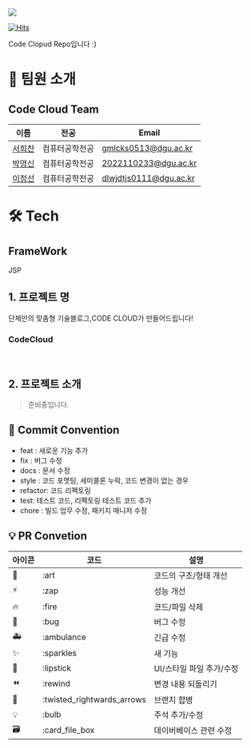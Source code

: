<div><img src="https://capsule-render.vercel.app/api?type=waving&color=0:521cf2,100:42c330&height=200&section=header&text=CodeCloud&fontSize=90" /></div>

[![Hits](https://hits.seeyoufarm.com/api/count/incr/badge.svg?url=https%3A%2F%2Fgithub.com%2FCodeCloud-at-DGU%2FCodeCloud&count_bg=%23CEDBC5&title_bg=%23555555&icon=joomla.svg&icon_color=%23E7E7E7&title=CodeCloud&edge_flat=false)](https://hits.seeyoufarm.com)

Code Clopud Repo입니다 :)

# 👋 팀원 소개

## Code Cloud Team

| 이름                                   | 전공           | Email                  |
| -------------------------------------- | -------------- | ---------------------- |
| [서희찬](https://github.com/seochan99) | 컴퓨터공학전공 | gmlcks0513@dgu.ac.kr   |
| [박영신](https://github.com/dudtlstm)  | 컴퓨터공학전공 | 2022110233@dgu.ac.kr   |
| [이정선](https://github.com/leejs0823) | 컴퓨터공학전공 | dlwjdtjs0111@dgu.ac.kr |

# 🛠️ Tech

## FrameWork

JSP

## 1. 프로젝트 명

단체만의 맞춤형 기술블로그,CODE CLOUD가 만들어드립니다!

### CodeCloud

<br/>

## 2. 프로젝트 소개

> 준비중입니다.

## 🎯 Commit Convention

-   feat : 새로운 기능 추가
-   fix : 버그 수정
-   docs : 문서 수정
-   style : 코드 포맷팅, 세미콜론 누락, 코드 변경이 없는 경우
-   refactor: 코드 리펙토링
-   test: 테스트 코드, 리펙토링 테스트 코드 추가
-   chore : 빌드 업무 수정, 패키지 매니저 수정

## 💡 PR Convetion

| 아이콘 | 코드                       | 설명                     |
| ------ | -------------------------- | ------------------------ |
| 🎨     | :art                       | 코드의 구조/형태 개선    |
| ⚡️    | :zap                       | 성능 개선                |
| 🔥     | :fire                      | 코드/파일 삭제           |
| 🐛     | :bug                       | 버그 수정                |
| 🚑     | :ambulance                 | 긴급 수정                |
| ✨     | :sparkles                  | 새 기능                  |
| 💄     | :lipstick                  | UI/스타일 파일 추가/수정 |
| ⏪     | :rewind                    | 변경 내용 되돌리기       |
| 🔀     | :twisted_rightwards_arrows | 브랜치 합병              |
| 💡     | :bulb                      | 주석 추가/수정           |
| 🗃      | :card_file_box             | 데이버베이스 관련 수정   |
